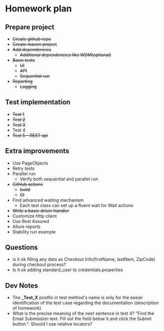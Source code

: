 # Homework plan

## Prepare project

- ~~Create github repo~~
- ~~Create maven project~~
- ~~Add dependencies~~
    - ~~Additional dependencies like WDM(optional)~~
- ~~Basic tests~~
    - ~~UI~~
    - ~~API~~
    - ~~Sequential run~~
- ~~Reporting~~
    - ~~Logging~~

## Test implementation

- ~~Test 1~~
- ~~Test 2~~
- ~~Test 3~~
- Test 4
- ~~Test 5 - REST api~~

## Extra improvements

- Use PageObjects
- Retry tests
- Parallel run
    - Verify both sequential and parallel run
- ~~GitHub actions~~
    - ~~build~~
    - ~~CI~~
- Find advanced waiting mechanism
    - Each test class can set up a fluent wait for Wait actions
- ~~Write a basic driver handler~~
- Customize Http client
- Use Rest Assured
- Allure reports
- Stability run example

## Questions

- is it ok filling any data as Checkout Info(firstName, lastNem, ZipCode) during checkout process?
- Is it ok adding standard_user to credentials.properties

## Dev Notes

- The **_Test_X** postfix in test method's name is only for the easier identification of the test case regarding the
  documentation
  (description of homework)
- What is the precise meaning of the next sentence in test 4?
  "Find the Email Submission text. Fill out the field below it and click the Submit button.". Should I use relative
  locators?
